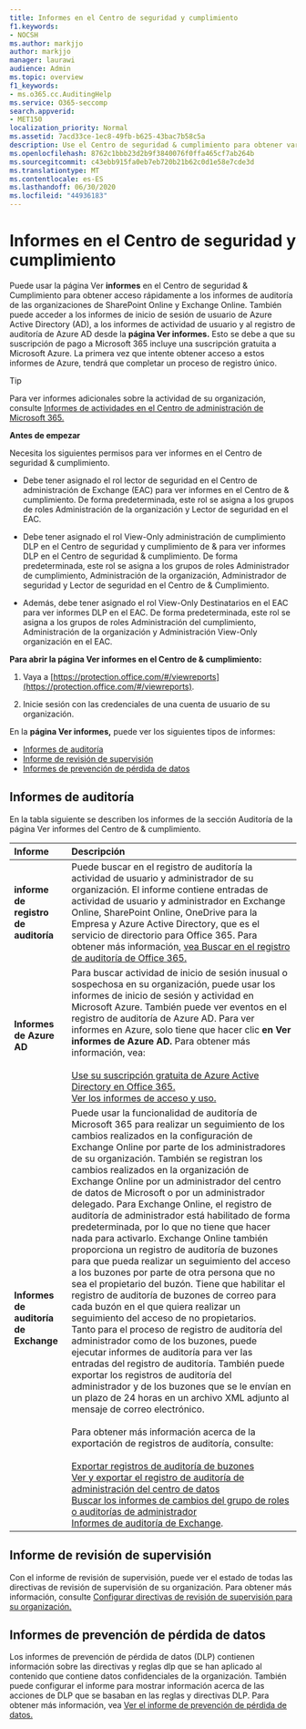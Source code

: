 ```yaml
---
title: Informes en el Centro de seguridad y cumplimiento
f1.keywords:
- NOCSH
ms.author: markjjo
author: markjjo
manager: laurawi
audience: Admin
ms.topic: overview
f1_keywords:
- ms.o365.cc.AuditingHelp
ms.service: O365-seccomp
search.appverid:
- MET150
localization_priority: Normal
ms.assetid: 7acd33ce-1ec8-49fb-b625-43bac7b58c5a
description: Use el Centro de seguridad & cumplimiento para obtener varios informes para su organización de SharePoint Online y Exchange Online, además de informes de Azure Active Directory.
ms.openlocfilehash: 8762c1bbb23d2b9f3840076f0ffa465cf7ab264b
ms.sourcegitcommit: c43ebb915fa0eb7eb720b21b62c0d1e58e7cde3d
ms.translationtype: MT
ms.contentlocale: es-ES
ms.lasthandoff: 06/30/2020
ms.locfileid: "44936183"
---
```

# <a name="reports-in-the-security--compliance-center"></a>Informes en el Centro de seguridad y cumplimiento

Puede usar la página Ver **informes** en el Centro de seguridad & Cumplimiento para obtener acceso rápidamente a los informes de auditoría de las organizaciones de SharePoint Online y Exchange Online. También puede acceder a los informes de inicio de sesión de usuario de Azure Active Directory (AD), a los informes de actividad de usuario y al registro de auditoría de Azure AD desde la **página Ver informes.** Esto se debe a que su suscripción de pago a Microsoft 365 incluye una suscripción gratuita a Microsoft Azure. La primera vez que intente obtener acceso a estos informes de Azure, tendrá que completar un proceso de registro único. 
  
> [!TIP]
> Para ver informes adicionales sobre la actividad de su organización, consulte [Informes de actividades en el Centro de administración de Microsoft 365.](https://docs.microsoft.com/microsoft-365/admin/activity-reports/activity-reports) 
  
 **Antes de empezar**
  
Necesita los siguientes permisos para ver informes en el Centro de seguridad & cumplimiento.
  
- Debe tener asignado el rol lector de seguridad en el Centro de administración de Exchange (EAC) para ver informes en el Centro de & cumplimiento. De forma predeterminada, este rol se asigna a los grupos de roles Administración de la organización y Lector de seguridad en el EAC.
    
- Debe tener asignado el rol View-Only administración de cumplimiento DLP en el Centro de seguridad y cumplimiento de & para ver informes DLP en el Centro de seguridad & cumplimiento. De forma predeterminada, este rol se asigna a los grupos de roles Administrador de cumplimiento, Administración de la organización, Administrador de seguridad y Lector de seguridad en el Centro de & Cumplimiento.

- Además, debe tener asignado el rol View-Only Destinatarios en el EAC para ver informes DLP en el EAC. De forma predeterminada, este rol se asigna a los grupos de roles Administración del cumplimiento, Administración de la organización y Administración View-Only organización en el EAC.
  
 **Para abrir la página Ver informes en el Centro de & cumplimiento:**
  
1. Vaya a [https://protection.office.com/#/viewreports](https://protection.office.com/#/viewreports).
    
2. Inicie sesión con las credenciales de una cuenta de usuario de su organización.
    
En la **página Ver informes,** puede ver los siguientes tipos de informes: 
  
- [Informes de auditoría](#auditing-reports)
- [Informe de revisión de supervisión](#supervisory-review-report)
- [Informes de prevención de pérdida de datos](#data-loss-prevention-reports)
    
## <a name="auditing-reports"></a>Informes de auditoría

En la tabla siguiente se  describen los  informes de la sección Auditoría de la página Ver informes del Centro de & cumplimiento. 
  
|**Informe**|**Descripción**|
|:-----|:-----|
|**informe de registro de auditoría** <br/> |Puede buscar en el registro de auditoría la actividad de usuario y administrador de su organización. El informe contiene entradas de actividad de usuario y administrador en Exchange Online, SharePoint Online, OneDrive para la Empresa y Azure Active Directory, que es el servicio de directorio para Office 365. Para obtener más información, [vea Buscar en el registro de auditoría de Office 365.](search-the-audit-log-in-security-and-compliance.md)  <br/> |
|**Informes de Azure AD** <br/> |Para buscar actividad de inicio de sesión inusual o sospechosa en su organización, puede usar los informes de inicio de sesión y actividad en Microsoft Azure. También puede ver eventos en el registro de auditoría de Azure AD. Para ver informes en Azure, solo tiene que hacer clic **en Ver informes de Azure AD.** Para obtener más información, vea: <br/><br/>[Use su suscripción gratuita de Azure Active Directory en Office 365.](use-your-free-azure-ad-subscription-in-office-365.md) <br/> [Ver los informes de acceso y uso.](https://go.microsoft.com/fwlink/p/?LinkId=506902)  <br/> |
|**Informes de auditoría de Exchange** <br/> | Puede usar la funcionalidad de auditoría de Microsoft 365 para realizar un seguimiento de los cambios realizados en la configuración de Exchange Online por parte de los administradores de su organización. También se registran los cambios realizados en la organización de Exchange Online por un administrador del centro de datos de Microsoft o por un administrador delegado. Para Exchange Online, el registro de auditoría de administrador está habilitado de forma predeterminada, por lo que no tiene que hacer nada para activarlo. Exchange Online también proporciona un registro de auditoría de buzones para que pueda realizar un seguimiento del acceso a los buzones por parte de otra persona que no sea el propietario del buzón. Tiene que habilitar el registro de auditoría de buzones de correo para cada buzón en el que quiera realizar un seguimiento del acceso de no propietarios.  <br/>  Tanto para el proceso de registro de auditoría del administrador como de los buzones, puede ejecutar informes de auditoría para ver las entradas del registro de auditoría. También puede exportar los registros de auditoría del administrador y de los buzones que se le envían en un plazo de 24 horas en un archivo XML adjunto al mensaje de correo electrónico. <br/><br/>Para obtener más información acerca de la exportación de registros de auditoría, consulte:  <br/><br/> [Exportar registros de auditoría de buzones](https://go.microsoft.com/fwlink/p/?LinkID=404104) <br/> [Ver y exportar el registro de auditoría de administración del centro de datos](https://go.microsoft.com/fwlink/p/?LinkId=404109) <br/> [Buscar los informes de cambios del grupo de roles o auditorías de administrador](https://go.microsoft.com/fwlink/p/?LinkId=404105) <br/>   [Informes de auditoría de Exchange](https://go.microsoft.com/fwlink/p/?LinkID=395232).  <br/> |
   
## <a name="supervisory-review-report"></a>Informe de revisión de supervisión

Con el informe de revisión de supervisión, puede ver el estado de todas las directivas de revisión de supervisión de su organización. Para obtener más información, consulte [Configurar directivas de revisión de supervisión para su organización.](configure-supervision-policies.md)
  
## <a name="data-loss-prevention-reports"></a>Informes de prevención de pérdida de datos

Los informes de prevención de pérdida de datos (DLP) contienen información sobre las directivas y reglas dlp que se han aplicado al contenido que contiene datos confidenciales de la organización. También puede configurar el informe para mostrar información acerca de las acciones de DLP que se basaban en las reglas y directivas DLP. Para obtener más información, vea [Ver el informe de prevención de pérdida de datos.](view-the-dlp-reports.md)

